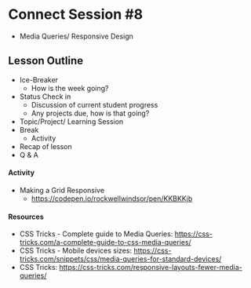 # Connect Session #8

  * Media Queries/ Responsive Design

## Lesson Outline

  * Ice-Breaker
    * How is the week going?
  * Status Check in
    * Discussion of current student progress
    * Any projects due, how is that going?
  * Topic/Project/ Learning Session
  * Break
    * Activity
  * Recap of lesson
  * Q & A

#### Activity

  * Making a Grid Responsive
    * https://codepen.io/rockwellwindsor/pen/KKBKKjb


#### Resources

  * CSS Tricks - Complete guide to Media Queries: https://css-tricks.com/a-complete-guide-to-css-media-queries/
  * CSS Tricks - Mobile devices sizes: https://css-tricks.com/snippets/css/media-queries-for-standard-devices/
  * CSS Tricks: https://css-tricks.com/responsive-layouts-fewer-media-queries/
